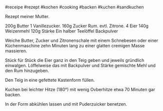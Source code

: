 
#receipe #rezept #kochen #cooking #backen #kuchen #sandkuchen

Rezept meiner Mutter.

200g Butter
1 Vanillezucker.
160g Zucker
Rum.
evtl. Zitrone.
4 Eier
140g Weizenmehl
120g Stärke
Ein halber Teelöffel Backpulver

Weiche Butter, Zucker und Zitronenschale mit einem Schnebesen oder einer Küchenmaschine zehn Minuten lang zu einer glatten cremigen Masse massieren.

Stück für Stück die Eier ganz in den Teig geben und jeweils gründlich einwalgen.
Löffelweise das mit Backpulver und Stärke gemischte Mehl und den Rum hinzugeben.

Den Teig in eine gefettete Kastenform füllen.

Kuchen bei leichter Hitze (180°) mit wenig Ovberhitze etwa 70 Minuten gar backen.

In der Form abkühlen lassen und mit Puderzuicker benetzen.
